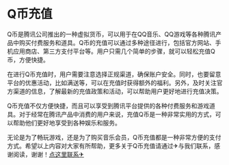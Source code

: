 # Q币充值

Q币是腾讯公司推出的一种虚拟货币，可以用于在QQ音乐、QQ游戏等各种腾讯产品中购买付费服务和道具。Q币的充值可以通过多种途径进行，包括官方网站、手机应用商店、第三方支付平台等。用户只需几个简单的步骤，就可以轻松充值Q币，方便快捷。

在进行Q币充值时，用户需要注意选择正规渠道，确保账户安全。同时，也要留意平台的优惠活动，比如满送等，可以在充值时获得额外的福利。另外，及时关注官方渠道的信息，了解最新的充值政策和活动，可以帮助用户更好地进行充值决策。

Q币充值不仅方便快捷，而且可以享受到腾讯平台提供的各种付费服务和游戏道具。对于经常在腾讯产品中消费的用户来说，充值Q币是一种非常实用的方式，可以帮助他们更好地享受到各种娱乐和服务。

无论是为了畅玩游戏，还是为了购买音乐会员，Q币充值都是一种非常方便的支付方式。希望以上内容对大家有所帮助，更多关于Q币充值请通过✈与我们联系，感谢阅读，谢谢！[点这里联系✈](https://t.me/gngwzh)